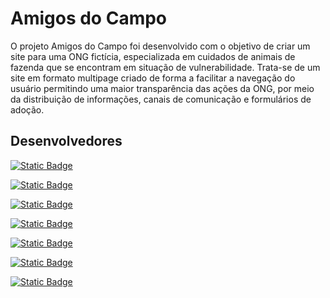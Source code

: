 # Amigos do Campo

O projeto Amigos do Campo foi desenvolvido com o objetivo de criar um site para uma ONG fictícia, especializada em cuidados de animais de fazenda que se encontram em situação de vulnerabilidade.
Trata-se de um site em formato multipage criado de forma a facilitar a navegação do usuário permitindo uma maior transparência das ações da ONG, por meio da distribuição de informações, canais de comunicação e formulários de adoção.

## Desenvolvedores
[![Static Badge](https://img.shields.io/badge/ArturMirandaAntonelli-github?style=flat&logo=github&logoColor=white&label=github&labelColor=black&color=white&link=https%3A%2F%2Fgithub.com%2FArturMirandaAntonelli)](https://github.com/ArturMirandaAntonelli)

[![Static Badge](https://img.shields.io/badge/Felipe-github?style=flat&logo=github&logoColor=white&label=github&labelColor=black&color=white&link=https%3A%2F%2Fgithub.com%2FFelipe)](https://github.com/Felipe)

[![Static Badge](https://img.shields.io/badge/GabrielRamaglia-github?style=flat&logo=github&logoColor=white&label=github&labelColor=black&color=white&link=https%3A%2F%2Fgithub.com%2FGabrielRamaglia)](https://github.com/GabrielRamaglia)

[![Static Badge](https://img.shields.io/badge/GuilhermeDmD-github?style=flat&logo=github&logoColor=white&label=github&labelColor=black&color=white&link=https%3A%2F%2Fgithub.com%2FGuilhermeDmD)](https://github.com/GuilhermeDmD)

[![Static Badge](https://img.shields.io/badge/IanSouza05-github?style=flat&logo=github&logoColor=white&label=github&labelColor=black&color=white&link=https%3A%2F%2Fgithub.com%2FIanSouza05)](https://github.com/IanSouza05)

[![Static Badge](https://img.shields.io/badge/LuizHenriqueGon-github?style=flat&logo=github&logoColor=white&label=github&labelColor=black&color=white&link=https%3A%2F%2Fgithub.com%2FLuizHenriqueGon)](https://github.com/LuizHenriqueGon)

[![Static Badge](https://img.shields.io/badge/VictorOliveira_2-github?style=flat&logo=github&logoColor=white&label=github&labelColor=black&color=white&link=https%3A%2F%2Fgithub.com%2FVictorOliveira-2)](https://github.com/VictorOliveira-2)
